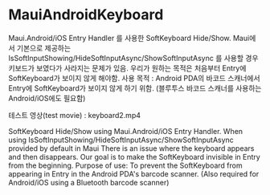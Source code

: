 # MauiAndroidKeyboard

Maui.Android/iOS Entry Handler 를 사용한 SoftKeyboard Hide/Show.
Maui에서 기본으로 제공하는 IsSoftInputShowing/HideSoftInputAsync/ShowSoftInputAsync 를 사용할 경우
키보드가 보였다가 사라지는 문제가 있음. 우리가 원하는 목적은 처음부터 Entry에 SoftKeyboard가 보이지 않게 해야함.
사용 목적 : Android PDA의 바코드 스캐너에서 Entry에 SoftKeyboard가 보이지 않게 하기 위함.
           (블루투스 바코드 스캐너를 사용하는 Android/iOS에도 필요함)


테스트 영상(test movie) : keyboard2.mp4

SoftKeyboard Hide/Show using Maui.Android/iOS Entry Handler.
When using IsSoftInputShowing/HideSoftInputAsync/ShowSoftInputAsync provided by default in Maui
There is an issue where the keyboard appears and then disappears. Our goal is to make the SoftKeyboard invisible in Entry from the beginning.
Purpose of use: To prevent the SoftKeyboard from appearing in Entry in the Android PDA's barcode scanner.
 (Also required for Android/iOS using a Bluetooth barcode scanner)


